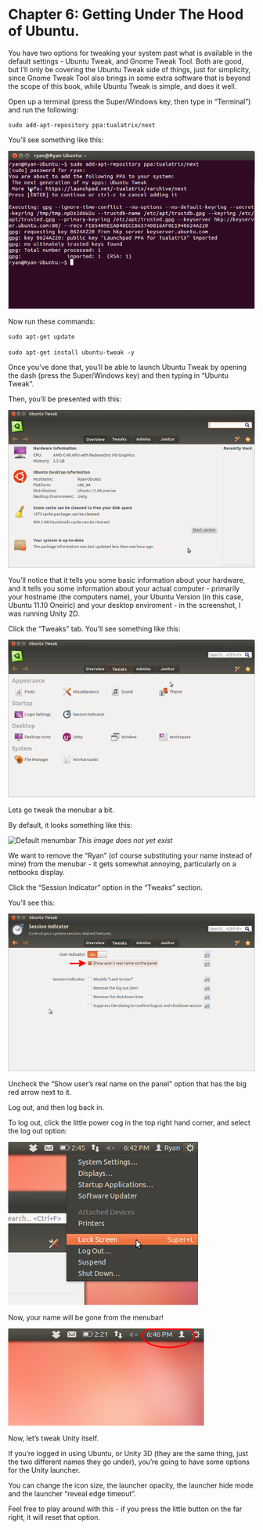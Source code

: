 # Chapter 6: Getting Under The Hood of Ubuntu.

You have two options for tweaking your system past what is available in the default settings - Ubuntu Tweak, and Gnome Tweak Tool. Both are good, but I’ll only be covering the Ubuntu Tweak side of things, just for simplicity, since Gnome Tweak Tool  also brings in some extra software that is beyond the scope of this book, while Ubuntu Tweak is simple, and does it well.

Open up a terminal (press the Super/Windows key, then type in “Terminal”) and run the following:

	sudo add-apt-repository ppa:tualatrix/next

You’ll see something like this:

![After adding repository](images/chapter-6/added-repository.png)

Now run these commands:

	sudo apt-get update

	sudo apt-get install ubuntu-tweak -y

Once you’ve done that, you’ll be able to launch Ubuntu Tweak by opening the dash (press the Super/Windows key) and then typing in “Ubuntu Tweak”.

Then, you’ll be presented with this:

![Ubuntu Tweak](images/chapter-6/ubuntu-tweak.png)

You’ll notice that it tells you some basic information about your hardware, and it tells you some information about your actual computer - primarily your hostname (the computers name), your Ubuntu Version (in this case, Ubuntu 11.10 Oneiric) and your desktop enviroment - in the screenshot, I was running Unity 2D.

Click the “Tweaks” tab. You’ll see something like this:

![Tweaks tab](images/chapter-6/tweaks-tab.png)

Lets go tweak the menubar a bit.

By default, it looks something like this:

![Default menumbar](images/chapter-6/default-menubar.png) *This image does not yet exist*

We want to remove the “Ryan” (of course substituting your name instead of mine) from the menubar - it gets somewhat annoying, particularly on a netbooks display.

Click the “Session Indicator” option in the “Tweaks” section.

You’ll see this:

![Session Indicator](images/chapter-6/session-indicator.png)

Uncheck the “Show user’s real name on the panel” option that has the big red arrow next to it.

Log out, and then log back in.

To log out, click the little power cog in the top right hand corner, and select the log out option:

![Log out](images/chapter-6/log-out.png)

Now, your name will be gone from the menubar!

![Your name is now gone!](images/chapter-6/name-gone.png)

Now, let’s tweak Unity itself.

If you’re logged in using Ubuntu, or Unity 3D (they are the same thing, just the two different names they go under), you’re going to have some options for the Unity launcher.


You can change the icon size, the launcher opacity, the launcher hide mode and the launcher “reveal edge timeout”.

Feel free to play around with this - if you press the little button on the far right, it will reset that option.